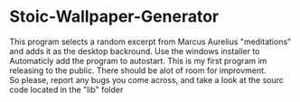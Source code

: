 # Stoic-Wallpaper-Generator

This program selects a random excerpt from Marcus Aurelius "meditations" and adds it as the desktop backround. 
Use the windows installer to Automaticly add the program to autostart. 
This is my first program im releasing to the public. There should be alot of room for improvment.  
So please, report any bugs you come across, and take a look at the sourc code located in the "lib" folder

